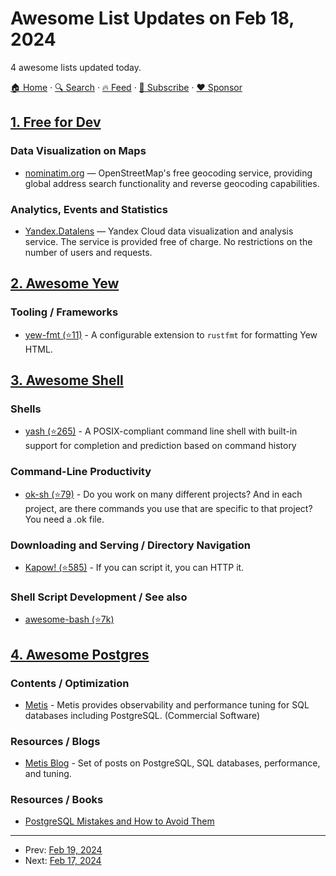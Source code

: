 # Awesome List Updates on Feb 18, 2024

4 awesome lists updated today.

[🏠 Home](/README.md) · [🔍 Search](https://www.trackawesomelist.com/search/) · [🔥 Feed](https://www.trackawesomelist.com/rss.xml) · [📮 Subscribe](https://trackawesomelist.us17.list-manage.com/subscribe?u=d2f0117aa829c83a63ec63c2f&id=36a103854c) · [❤️  Sponsor](https://github.com/sponsors/theowenyoung)



## [1. Free for Dev](/content/ripienaar/free-for-dev/README.md)

### Data Visualization on Maps

*   [nominatim.org](https://nominatim.org/) — OpenStreetMap's free geocoding service, providing global address search functionality and reverse geocoding capabilities.

### Analytics, Events and Statistics

*   [Yandex.Datalens](https://datalens.yandex.com/) — Yandex Cloud data visualization and analysis service. The service is provided free of charge. No restrictions on the number of users and requests.

## [2. Awesome Yew](/content/jetli/awesome-yew/README.md)

### Tooling / Frameworks

*   [yew-fmt (⭐11)](https://github.com/schvv31n/yew-fmt) - A configurable extension to `rustfmt` for formatting Yew HTML.

## [3. Awesome Shell](/content/alebcay/awesome-shell/README.md)

### Shells

*   [yash (⭐265)](https://github.com/magicant/yash) - A POSIX-compliant command line shell with built-in support for completion and prediction based on command history

### Command-Line Productivity

*   [ok-sh (⭐79)](https://github.com/secretGeek/ok-bash) - Do you work on many different projects? And in each project, are there commands you use that are specific to that project? You need a .ok file.

### Downloading and Serving / Directory Navigation

*   [Kapow! (⭐585)](https://github.com/BBVA/kapow) - If you can script it, you can HTTP it.

### Shell Script Development / See also

*   [awesome-bash (⭐7k)](https://github.com/awesome-lists/awesome-bash)

## [4. Awesome Postgres](/content/dhamaniasad/awesome-postgres/README.md)

### Contents / Optimization

*   [Metis](https://www.metisdata.io/product/troubleshooting) - Metis provides observability and performance tuning for SQL databases including PostgreSQL. (Commercial Software)

### Resources / Blogs

*   [Metis Blog](https://www.metisdata.io/blog) - Set of posts on PostgreSQL, SQL databases, performance, and tuning.

### Resources / Books

*   [PostgreSQL Mistakes and How to Avoid Them](https://www.manning.com/books/postgresql-mistakes-and-how-to-avoid-them)

---

- Prev: [Feb 19, 2024](/content/2024/02/19/README.md)
- Next: [Feb 17, 2024](/content/2024/02/17/README.md)